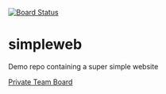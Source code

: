 [![Board Status](https://dev.azure.com/martinwoodward/51afeda0-1964-48b1-a235-207522f4267d/9050091b-a36c-4428-bf18-ba5f072f198c/_apis/work/boardbadge/b9581fb5-f066-4390-89e4-57acdd0ae94f)](https://dev.azure.com/martinwoodward/51afeda0-1964-48b1-a235-207522f4267d/_boards/board/t/9050091b-a36c-4428-bf18-ba5f072f198c/Microsoft.RequirementCategory)
# simpleweb
Demo repo containing a super simple website

[Private Team Board](https://dev.azure.com/AzureBoardsTeam/actions-demo/_boards/board/t/actions-demo%20Team/Features)
